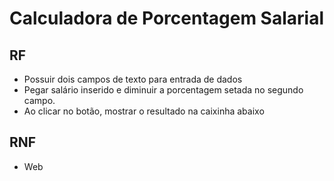# Calculadora de Porcentagem Salarial

## RF
- Possuir dois campos de texto para entrada de dados
- Pegar salário inserido e diminuir a porcentagem setada no segundo campo.
- Ao clicar no botão, mostrar o resultado na caixinha abaixo

## RNF
- Web